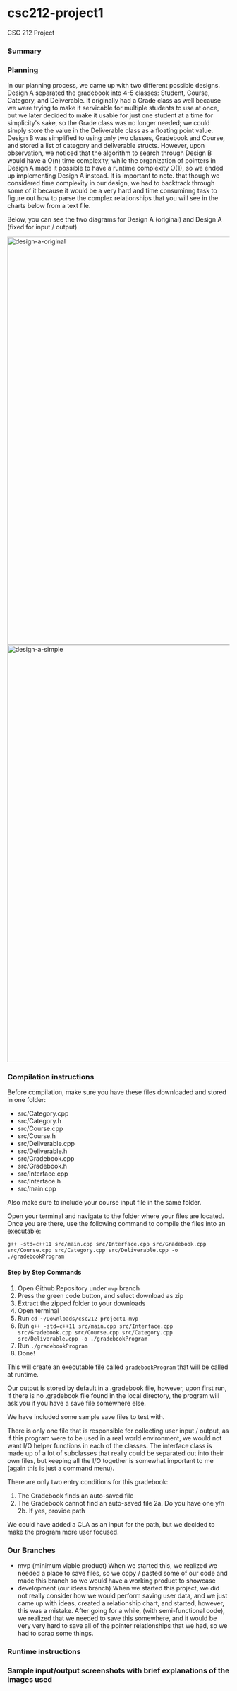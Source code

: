 # csc212-project1
CSC 212 Project

### Summary
### Planning
In our planning process, we came up with two different possible designs. Design A separated the gradebook into 4-5 classes: Student, Course, Category, and Deliverable. It originally had a Grade class as well because we were trying to make it servicable for multiple students to use at once, but we later decided to make it usable for just one student at a time for simplicity's sake, so the Grade class was no longer needed; we could simply store the value in the Deliverable class as a floating point value. Design B was simplified to using only two classes, Gradebook and Course, and stored a list of category and deliverable structs. However, upon observation, we noticed that the algorithm to search through Design B would have a O(n) time complexity, while the organization of pointers in Design A made it possible to have a runtime complexity O(1), so we ended up implementing Design A instead. It is important to note. that though we considered time complexity in our design, we had to backtrack through some of it because it would be a very hard and time consuminng task to figure out how to parse the complex relationships that you will see in the charts below from a text file. 

Below, you can see the two diagrams for Design A (original) and Design A (fixed for input / output)

<img width="922" alt="design-a-original" src="https://github.com/rhbuckley/csc212-project1/assets/42151145/a070e100-38ee-4a37-ae77-d26ce19eb327">

<img width="944" alt="design-a-simple" src="https://github.com/rhbuckley/csc212-project1/assets/42151145/2a1d2962-9283-484f-977f-621d58e9112d">


### Compilation instructions
Before compilation, make sure you have these files downloaded and stored in one folder:
- src/Category.cpp
- src/Category.h
- src/Course.cpp
- src/Course.h
- src/Deliverable.cpp
- src/Deliverable.h
- src/Gradebook.cpp
- src/Gradebook.h
- src/Interface.cpp
- src/Interface.h
- src/main.cpp

Also make sure to include your course input file in the same folder.

Open your terminal and navigate to the folder where your files are located. Once you are there, use the following command to compile the files into an executable:

`g++ -std=c++11 src/main.cpp src/Interface.cpp src/Gradebook.cpp src/Course.cpp src/Category.cpp src/Deliverable.cpp -o ./gradebookProgram`

#### Step by Step Commands
1. Open Github Repository under `mvp` branch
2. Press the green code button, and select download as zip
3. Extract the zipped folder to your downloads
4. Open terminal
5. Run `cd ~/Downloads/csc212-project1-mvp`
6. Run `g++ -std=c++11 src/main.cpp src/Interface.cpp src/Gradebook.cpp src/Course.cpp src/Category.cpp src/Deliverable.cpp -o ./gradebookProgram`
7. Run `./gradebookProgram`
8. Done!

This will create an executable file called `gradebookProgram` that will be called at runtime.

Our output is stored by default in a .gradebook file, however, upon first run, if there is no .gradebook file found in the local
directory, the program will ask you if you have a save file somewhere else. 

We have included some sample save files to test with.

There is only one file that is responsible for collecting user input / output, as if this program were to be used in
a real world environment, we would not want I/O helper functions in each of the classes. The interface class is made 
up of a lot of subclasses that really could be separated out into their own files, but keeping all the I/O together is
somewhat important to me (again this is just a command menu). 

There are only two entry conditions for this gradebook:
1. The Gradebook finds an auto-saved file
2. The Gradebook cannot find an auto-saved file
    2a. Do you have one y/n
    2b. If yes, provide path
    
We could have added a CLA as an input for the path, but we decided to make the program more user focused. 

### Our Branches

- mvp (minimum viable product)
    When we started this, we realized we needed a place to save files, so we copy / pasted some of our code and 
    made this branch so we would have a working product to showcase
- development (our ideas branch)
    When we started this project, we did not really consider how we would perform saving user data, and we just came
    up with ideas, created a relationship chart, and started, however, this was a mistake. After going for a while,
  (with semi-functional code), we realized that we needed to save this somewhere, and it would be very very hard to
    save all of the pointer relationships that we had, so we had to scrap some things.

### Runtime instructions
### Sample input/output screenshots with brief explanations of the images used
